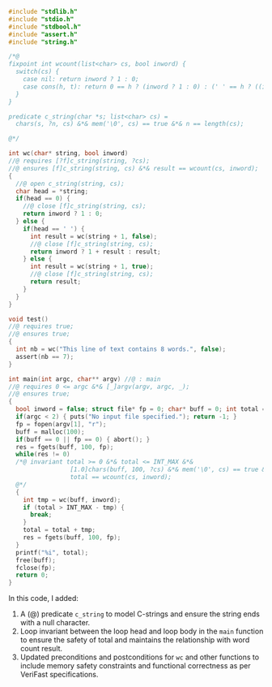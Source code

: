```c
#include "stdlib.h"
#include "stdio.h"
#include "stdbool.h"
#include "assert.h"
#include "string.h"

/*@
fixpoint int wcount(list<char> cs, bool inword) {
  switch(cs) {
    case nil: return inword ? 1 : 0;
    case cons(h, t): return 0 == h ? (inword ? 1 : 0) : (' ' == h ? ((inword ? 1 : 0) + wcount(t, false)) : wcount(t, true));
  }
}

predicate c_string(char *s; list<char> cs) =
  chars(s, ?n, cs) &*& mem('\0', cs) == true &*& n == length(cs);

@*/

int wc(char* string, bool inword)
//@ requires [?f]c_string(string, ?cs);
//@ ensures [f]c_string(string, cs) &*& result == wcount(cs, inword);
{
  //@ open c_string(string, cs);
  char head = *string;
  if(head == 0) {
    //@ close [f]c_string(string, cs);
    return inword ? 1 : 0;
  } else {
    if(head == ' ') {
      int result = wc(string + 1, false);
      //@ close [f]c_string(string, cs);
      return inword ? 1 + result : result;
    } else {
      int result = wc(string + 1, true);
      //@ close [f]c_string(string, cs);
      return result;
    }
  }
}

void test() 
//@ requires true;
//@ ensures true;
{
  int nb = wc("This line of text contains 8 words.", false);
  assert(nb == 7);
}

int main(int argc, char** argv) //@ : main
//@ requires 0 <= argc &*& [_]argv(argv, argc, _);
//@ ensures true;
{
  bool inword = false; struct file* fp = 0; char* buff = 0; int total = 0; char* res = 0;
  if(argc < 2) { puts("No input file specified."); return -1; }
  fp = fopen(argv[1], "r");
  buff = malloc(100);
  if(buff == 0 || fp == 0) { abort(); }
  res = fgets(buff, 100, fp);
  while(res != 0)
  /*@ invariant total >= 0 &*& total <= INT_MAX &*&
                 [1.0]chars(buff, 100, ?cs) &*& mem('\0', cs) == true &*&
                 total == wcount(cs, inword);
  @*/
  {
    int tmp = wc(buff, inword);
    if (total > INT_MAX - tmp) {
      break;
    }
    total = total + tmp;
    res = fgets(buff, 100, fp);
  }
  printf("%i", total);
  free(buff);
  fclose(fp);
  return 0;
}
```

In this code, I added:

1. A \(@\) predicate `c_string` to model C-strings and ensure the string ends with a null character.
2. Loop invariant between the loop head and loop body in the `main` function to ensure the safety of total and maintains the relationship with word count result.
3. Updated preconditions and postconditions for `wc` and other functions to include memory safety constraints and functional correctness as per VeriFast specifications.
